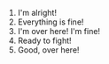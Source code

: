 1. I'm alright!
2. Everything is fine!
3. I'm over here! I'm fine!
4. Ready to fight!
5. Good, over here!